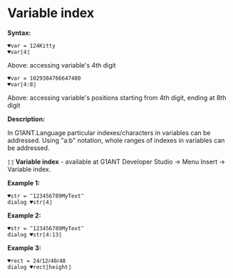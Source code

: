 # Variable index

**Syntax:**

```G1ANT
♥var = 124Kitty
♥var⟦4⟧
```

Above: accessing variable's 4th digit


```G1ANT
♥var = 1029384766647480
♥var⟦4:8⟧
```

Above: accessing variable's positions starting from 4th digit, ending at 8th digit

**Description:**

In G1ANT.Language particular indexes/characters in variables can be addressed. Using "a:b" notation, whole ranges of indexes in variables can be addressed.

`⟦⟧` **Variable index** - available at G1ANT Developer Studio -&gt; Menu Insert -&gt; Variable index.



**Example 1:**

```G1ANT
♥str = ‴123456789MyText‴
dialog ♥str⟦4⟧
```

 

**Example 2:**

```G1ANT
♥str = ‴123456789MyText‴
dialog ♥str⟦4:13⟧
```

 

**Example 3:**

```G1ANT
♥rect = 24⫽12⫽40⫽48
dialog ♥rect⟦height⟧
```


